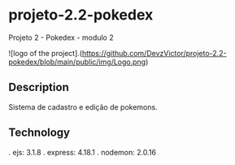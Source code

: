 # projeto-2.2-pokedex
Projeto 2 - Pokedex - modulo 2

![logo of the project].(https://github.com/DevzVictor/projeto-2.2-pokedex/blob/main/public/img/Logo.png)

## Description
Sistema de cadastro e edição de pokemons.

## Technology

. ejs: 3.1.8
. express: 4.18.1
. nodemon: 2.0.16
